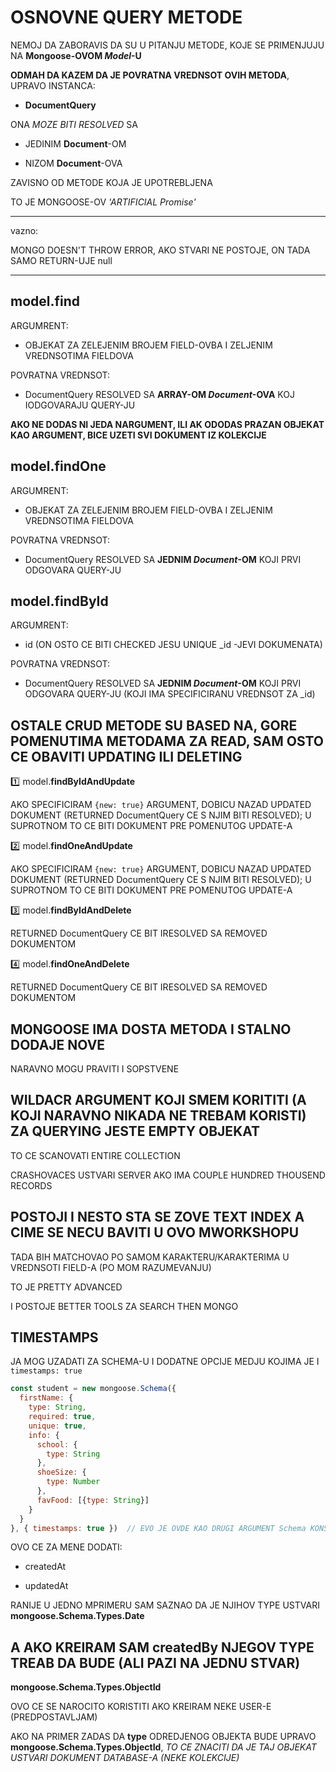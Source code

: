 # OSNOVNE QUERY METODE

NEMOJ DA ZABORAVIS DA SU U PITANJU METODE, KOJE SE PRIMENJUJU NA **Mongoose-OVOM *Model*-U**

**ODMAH DA KAZEM DA JE POVRATNA VREDNSOT OVIH METODA**, UPRAVO INSTANCA:

- **DocumentQuery**

ONA *MOZE BITI RESOLVED* SA

- JEDINIM **Document**-OM

- NIZOM **Document**-OVA

ZAVISNO OD METODE KOJA JE UPOTREBLJENA

TO JE MONGOOSE-OV *'ARTIFICIAL Promise'*

******

vazno:

MONGO DOESN'T THROW ERROR, AKO STVARI NE POSTOJE, ON TADA SAMO RETURN-UJE null

******

## model.find

ARGUMRENT:

- OBJEKAT ZA ZELEJENIM BROJEM FIELD-OVBA I ZELJENIM VREDNSOTIMA FIELDOVA

POVRATNA VREDNSOT:

- DocumentQuery RESOLVED SA **ARRAY-OM *Document*-OVA** KOJ IODGOVARAJU QUERY-JU

**AKO NE DODAS NI JEDA NARGUMENT, ILI AK ODODAS PRAZAN OBJEKAT KAO ARGUMENT, BICE UZETI SVI DOKUMENT IZ KOLEKCIJE**

## model.findOne

ARGUMRENT:

- OBJEKAT ZA ZELEJENIM BROJEM FIELD-OVBA I ZELJENIM VREDNSOTIMA FIELDOVA

POVRATNA VREDNSOT:

- DocumentQuery RESOLVED SA **JEDNIM *Document*-OM** KOJI PRVI ODGOVARA QUERY-JU

## model.findById

ARGUMRENT:

- id (ON OSTO CE BITI CHECKED JESU UNIQUE _id -JEVI DOKUMENATA)

POVRATNA VREDNSOT:

- DocumentQuery RESOLVED SA **JEDNIM *Document*-OM** KOJI PRVI ODGOVARA QUERY-JU (KOJI IMA SPECIFICIRANU VREDNSOT ZA _id)

## OSTALE CRUD METODE SU BASED NA, GORE POMENUTIMA METODAMA ZA READ, SAM OSTO CE OBAVITI UPDATING ILI DELETING

:one: model.**findByIdAndUpdate**

AKO SPECIFICIRAM `{new: true}` ARGUMENT, DOBICU NAZAD UPDATED DOKUMENT (RETURNED DocumentQuery CE S NJIM BITI RESOLVED); U SUPROTNOM TO CE BITI DOKUMENT PRE POMENUTOG UPDATE-A

:two: model.**findOneAndUpdate**

AKO SPECIFICIRAM `{new: true}` ARGUMENT, DOBICU NAZAD UPDATED DOKUMENT (RETURNED DocumentQuery CE S NJIM BITI RESOLVED);
U SUPROTNOM TO CE BITI DOKUMENT PRE POMENUTOG UPDATE-A

:three: model.**findByIdAndDelete**

RETURNED DocumentQuery CE BIT IRESOLVED SA REMOVED DOKUMENTOM

:four: model.**findOneAndDelete**

RETURNED DocumentQuery CE BIT IRESOLVED SA REMOVED DOKUMENTOM

## MONGOOSE IMA DOSTA METODA I STALNO DODAJE NOVE

NARAVNO MOGU PRAVITI I SOPSTVENE

## WILDACR ARGUMENT KOJI SMEM KORITITI (A KOJI NARAVNO NIKADA NE TREBAM KORISTI) ZA QUERYING JESTE EMPTY OBJEKAT

TO CE SCANOVATI ENTIRE COLLECTION

CRASHOVACES USTVARI SERVER AKO IMA COUPLE HUNDRED THOUSEND RECORDS

## POSTOJI I NESTO STA SE ZOVE TEXT INDEX A CIME SE NECU BAVITI U OVO MWORKSHOPU

TADA BIH MATCHOVAO PO SAMOM KARAKTERU/KARAKTERIMA U VREDNSOTI FIELD-A (PO MOM RAZUMEVANJU)

TO JE PRETTY ADVANCED

I POSTOJE BETTER TOOLS ZA SEARCH THEN MONGO

## TIMESTAMPS

JA MOG UZADATI ZA SCHEMA-U I DODATNE OPCIJE MEDJU KOJIMA JE I  `timestamps: true`

```javascript
const student = new mongoose.Schema({
  firstName: {
    type: String,
    required: true,
    unique: true,
    info: {
      school: {
        type: String
      },
      shoeSize: {
        type: Number
      },
      favFood: [{type: String}]
    }
  }
}, { timestamps: true })  // EVO JE OVDE KAO DRUGI ARGUMENT Schema KONSTRUKTORA
```

OVO CE ZA MENE DODATI:

- createdAt

- updatedAt

RANIJE U JEDNO MPRIMERU SAM SAZNAO DA JE NJIHOV TYPE USTVARI **mongoose.Schema.Types.Date**

## A AKO KREIRAM SAM createdBy NJEGOV TYPE TREAB DA BUDE (ALI PAZI NA JEDNU STVAR)

**mongoose.Schema.Types.ObjectId**

OVO CE SE NAROCITO KORISTITI AKO KREIRAM NEKE USER-E (PREDPOSTAVLJAM)

AKO NA PRIMER ZADAS DA **type** ODREDJENOG OBJEKTA BUDE UPRAVO **mongoose.Schema.Types.ObjectId**, *TO CE ZNACITI DA JE TAJ OBJEKAT USTVARI DOKUMENT DATABASE-A (NEKE KOLEKCIJE)*
